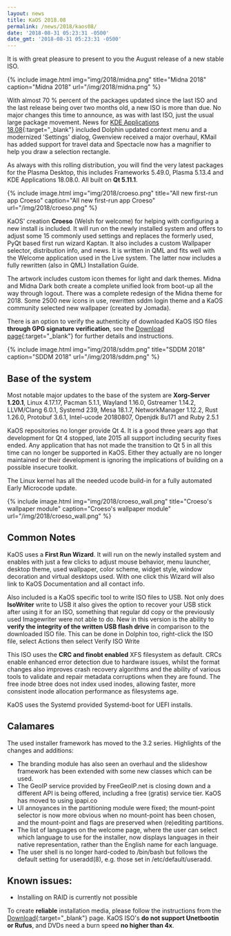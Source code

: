 ```yaml
---
layout: news
title: KaOS 2018.08
permalink: /news/2018/kaos08/
date: '2018-08-31 05:23:31 -0500'
date_gmt: '2018-08-31 05:23:31 -0500'
---
```

It is with great pleasure to present to you the August release of a new stable ISO.

{% include image.html
            img="img/2018/midna.png"
            title="Midna 2018"
            caption="Midna 2018"
            url="/img/2018/midna.png" %}

With almost 70 % percent of the packages updated since the last ISO and the last release being over two months old, a new ISO is more than due. No major changes this time to announce, as was with last ISO, just the usual large package movement. News for [KDE Applications 18.08](https://www.kde.org/announcements/announce-applications-18.08.0.php){:target="_blank"} included Dolphin updated context menu and a modernized 'Settings' dialog, Gwenview received a major overhaul, KMail has added support for travel data and Spectacle now has a magnifier to help you draw a selection rectangle.

As always with this rolling distribution, you will find the very latest packages for the Plasma Desktop, this includes Frameworks 5.49.0, Plasma 5.13.4 and KDE Applications 18.08.0. All built on **Qt 5.11.1**.

{% include image.html
            img="img/2018/croeso.png"
            title="All new first-run app Croeso"
            caption="All new first-run app Croeso"
            url="/img/2018/croeso.png" %}

KaOS' creation <strong>Croeso</strong> (Welsh for welcome) for helping with configuring a new install is included. It will run on the newly installed system and offers to adjust some 15 commonly used settings and replaces the formerly used, PyQt based first run wizard Kaptan. It also includes a custom Wallpaper selector, distribution info, and news. It is written in QML and fits well with the Welcome application used in the Live system. The latter now includes a fully rewritten (also in QML) Installation Guide.

The artwork includes custom icon themes for light and dark themes. Midna and Midna Dark both create a complete unified look from boot-up all the way through logout. There was a complete redesign of the Midna theme for 2018. Some 2500 new icons in use, rewritten sddm login theme and a KaOS community selected new wallpaper (created by Jomada).

There is an option to verify the authenticity of downloaded KaOS ISO files **through GPG signature verification**, see the [Download page](https://kaosx.us/pages/download/#authenticity-check){:target="_blank"} for further details and instructions.

{% include image.html
            img="img/2018/sddm.png"
            title="SDDM 2018"
            caption="SDDM 2018"
            url="/img/2018/sddm.png" %}

## Base of the system
Most notable major updates to the base of the system are **Xorg-Server 1.20.1**, Linux 4.17.17, Pacman 5.1.1, Wayland 1.16.0, Gstreamer 1.14.2, LLVM/Clang 6.0.1, Systemd 239, Mesa 18.1.7, NetworkManager 1.12.2, Rust 1.26.0, Protobuf 3.6.1, Intel-ucode 20180807, Openjdk 8u171 and Ruby 2.5.1

KaOS repositories no longer provide Qt 4. It is a good three years ago that development for Qt 4 stopped, late 2015 all support including security fixes ended. Any application that has not made the transition to Qt 5 in all this time can no longer be supported in KaOS. Either they actually are no longer maintained or their development is ignoring the implications of building on a possible insecure toolkit.

The Linux kernel has all the needed ucode build-in for a fully automated Early Microcode update. 

{% include image.html
            img="img/2018/croeso_wall.png"
            title="Croeso's wallpaper module"
            caption="Croeso's wallpaper module"
            url="/img/2018/croeso_wall.png" %}

## Common Notes
KaOS uses a **First Run Wizard**. It will run on the newly installed system and enables with just a few clicks to adjust mouse behavior, menu launcher, desktop theme, used wallpaper, color scheme, widget style, window decoration and virtual desktops used. With one click this Wizard will also link to KaOS Documentation and all contact info.

Also included is a KaOS specific tool to write ISO files to USB. Not only does **IsoWriter** write to USB it also gives the option to recover your USB stick after using it for an ISO, something that regular dd copy or the previously used Imagewriter were not able to do.  New in this version is the ability to **verify the integrity of the written USB flash drive** in comparison to the downloaded ISO file.  This can be done in Dolphin too, right-click the ISO file, select Actions then select Verify ISO Write 

This ISO uses the **CRC and finobt enabled** XFS filesystem as default. CRCs enable enhanced error detection due to hardware issues, whilst the format changes also improves crash recovery algorithms and the ability of various tools to validate and repair metadata corruptions when they are found. The free inode btree does not index used inodes, allowing faster, more consistent inode allocation performance as filesystems age.

KaOS uses the Systemd provided Systemd-boot for UEFI installs.

## Calamares
The used installer framework has moved to the 3.2 series. Highlights of the changes and additions:

* The branding module has also seen an overhaul and the slideshow framework has been extended with some new classes which can be used.
* The GeoIP service provided by FreeGeoIP.net is closing down and a different API is being offered, including a free (gratis) service tier. KaOS has moved to using ipapi.co
* UI annoyances in the partitioning module were fixed; the mount-point selector is now more obvious when no mount-point has been chosen, and the mount-point and flags are preserved when (re)editing partitions.
* The list of languages on the welcome page, where the user can select which language to use for the installer, now displays languages in their native representation, rather than the English name for each language.
* The user shell is no longer hard-coded to /bin/bash but follows the default setting for useradd(8), e.g. those set in /etc/default/useradd.

## Known issues:
* Installing on RAID is currently not possible

To create **reliable** installation media, please follow the instructions from the [Download](http://kaosx.us/download/){:target="_blank"} page. KaOS ISO's **do not support Unetbootin or Rufus**, and DVDs need a burn speed **no higher than 4x**.
